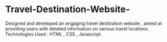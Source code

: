 # Travel-Destination-Website-
Designed and developed an engaging travel destination website , aimed at providing users with detailed information on various travel locations.  Technologies Used : HTML , CSS , Javascript. 
